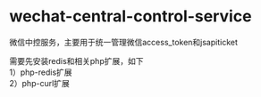 # wechat-central-control-service
微信中控服务，主要用于统一管理微信access_token和jsapiticket

需要先安装redis和相关php扩展，如下  
1）php-redis扩展  
2）php-curl扩展  
